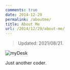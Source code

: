 ```yaml
---
comments: true
date: 2014-12-29
permalink: /aboutme/
title: About Me
url: /2014/12/29/about-me/
---
```



> Updated: 2021/08/21.

![myDesk](/assets/images/202108/DSC08131.JPG)

Just another coder.
